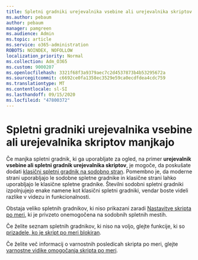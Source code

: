 ```yaml
---
title: Spletni gradniki urejevalnika vsebine ali urejevalnika skriptov manjkajo
ms.author: pebaum
author: pebaum
manager: pamgreen
ms.audience: Admin
ms.topic: article
ms.service: o365-administration
ROBOTS: NOINDEX, NOFOLLOW
localization_priority: Normal
ms.collection: Adm_O365
ms.custom: 9000207
ms.openlocfilehash: 3321f68f3a9379aec7c2d4537873b4b53295672a
ms.sourcegitcommit: c6692ce0fa1358ec3529e59ca0ecdfdea4cdc759
ms.translationtype: MT
ms.contentlocale: sl-SI
ms.lasthandoff: 09/15/2020
ms.locfileid: "47800372"
---
```

# <a name="content-editor-or-script-editor-web-parts-are-missing"></a>Spletni gradniki urejevalnika vsebine ali urejevalnika skriptov manjkajo

Če manjka spletni gradnik, ki ga uporabljate za ogled, na primer **urejevalnik vsebine ali spletni gradnik urejevalnika skriptov**, je mogoče, da poskušate dodati [klasični spletni gradnik na sodobno stran](https://support.office.com/article/classic-and-modern-web-part-experiences-3fdae6c3-8fc1-49ab-8708-8c104b882e64). Pomembno je, da moderne strani uporabljajo le sodobne spletne gradnike in klasične strani lahko uporabljajo le klasične spletne gradnike. Številni sodobni spletni gradniki izpolnjujejo enake namene kot klasični spletni gradniki, vendar boste videli razlike v videzu in funkcionalnosti.

Obstaja veliko spletnih gradnikov, ki niso prikazani zaradi [Nastavitve skripta po meri](https://docs.microsoft.com/sharepoint/allow-or-prevent-custom-script), ki je privzeto onemogočena na sodobnih spletnih mestih. 

Če želite seznam spletnih gradnikov, ki niso na voljo, glejte funkcije, ki so [prizadele, ko je skript po meri blokiran](https://docs.microsoft.com/sharepoint/allow-or-prevent-custom-script#features-affected-when-custom-script-is-blocked).

Če želite več informacij o varnostnih posledicah skripta po meri, glejte [varnostne vidike omogočanja skripta po meri](https://docs.microsoft.com/sharepoint/security-considerations-of-allowing-custom-script).
